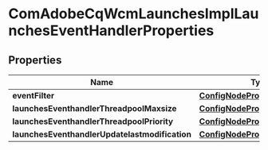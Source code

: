 

# ComAdobeCqWcmLaunchesImplLaunchesEventHandlerProperties

## Properties

Name | Type | Description | Notes
------------ | ------------- | ------------- | -------------
**eventFilter** | [**ConfigNodePropertyString**](ConfigNodePropertyString.md) |  |  [optional]
**launchesEventhandlerThreadpoolMaxsize** | [**ConfigNodePropertyInteger**](ConfigNodePropertyInteger.md) |  |  [optional]
**launchesEventhandlerThreadpoolPriority** | [**ConfigNodePropertyDropDown**](ConfigNodePropertyDropDown.md) |  |  [optional]
**launchesEventhandlerUpdatelastmodification** | [**ConfigNodePropertyBoolean**](ConfigNodePropertyBoolean.md) |  |  [optional]



